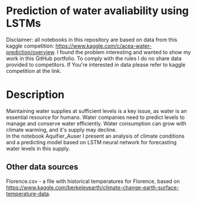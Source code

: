 # Prediction of water avaliability using LSTMs

Disclaimer: all notebooks in this repository are based on data from this kaggle competition: https://www.kaggle.com/c/acea-water-prediction/overview. I found the problem interesting and wanted to show my work in this GitHub portfolio. To comply with the rules I do no share data provided to competitors. If You're interested in data please refer to kaggle competition at the link.

# Description

Maintaining water supplies at sufficient levels is a key issue, as water is an essential resource for humans. Water companies need to predict levels to manage and conserve water efficiently. Water consumption can grow with climate warming, and it's supply may decline.   
In the notebook Aquifier_Auser I present an analysis of climate conditions and a predicting model based on LSTM neural network for forecasting water levels in this supply.

## Other data sources
Florence.csv - a file with historical temperatures for Florence, based on https://www.kaggle.com/berkeleyearth/climate-change-earth-surface-temperature-data.

